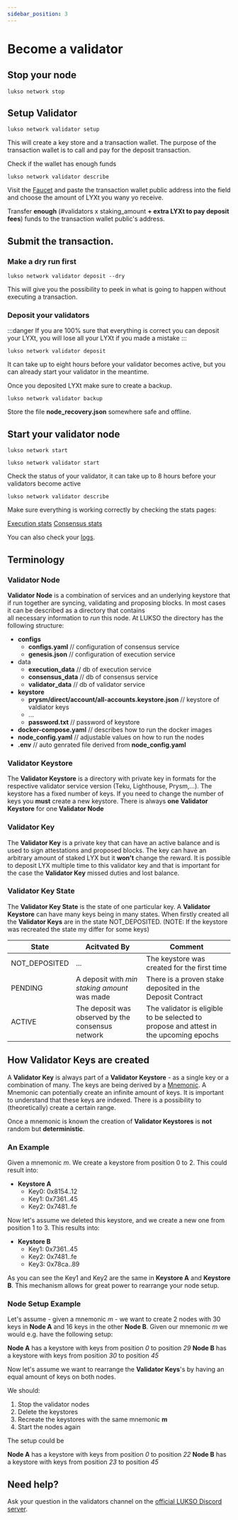 ```yaml
---
sidebar_position: 3
---
```


# Become a validator

## Stop your node
```
lukso network stop
```

## Setup Validator

 ```
 lukso network validator setup
 ```

 This will create a key store and a transaction wallet. The purpose of the transaction wallet is to call and pay for the deposit transaction. 

Check if the wallet has enough funds

 ```
 lukso network validator describe
 ```

 Visit the [Faucet](https://faucet.l16.lukso.network) and paste the transaction wallet public address into the field and choose the amount of LYXt you wany yo receive.

 Transfer **enough** (#validators x staking_amount **+ extra LYXt to pay deposit fees**) funds to the transaction wallet public's address.

 ## Submit the transaction.

 ### Make a dry run first

 ```
 lukso network validator deposit --dry
 ```

 This will give you the possibility to peek in what is going to happen without executing a transaction.

### Deposit your validators

 :::danger
If you are 100% sure that everything is correct you can deposit your LYXt, you will lose all your LYXt if you made a mistake
 :::

 ```
 lukso network validator deposit
 ```

 It can take up to eight hours before your validator becomes active, but you can already start your validator in the meantime.

 Once you deposited LYXt make sure to create a backup.

 ```
 lukso network validator backup
 ```

 Store the file **node_recovery.json** somewhere safe and offline.

 ## Start your validator node

```
lukso network start
```
```
lukso network validator start
```

Check the status of your validator, it can take up to 8 hours before your validators become active
 ```
 lukso network validator describe
 ```

Make sure everything is working correctly by checking the stats pages:
 
[Execution stats](https://stats.execution.l16.lukso.network)
[Consensus stats](https://stats.execution.l16.lukso.network)

 You can also check your [logs](./l16-logs.md).

 
## Terminology

### Validator Node 

**Validator Node** is a combination of services and an underlying keystore that if run together are 
syncing, validating and proposing blocks. In most cases it can be described as a directory that contains  
all necessary information to *run* this node. At LUKSO the directory has the following structure:

* **configs**
  * **configs.yaml**   // configuration of consensus service
  * **genesis.json**   // configuration of execution service
* data
  * **execution_data**   // db of execution service
  * **consensus_data**   // db of consensus service
  * **validator_data**   // db of validator service
* **keystore** 
  * **prysm/direct/account/all-accounts.keystore.json**     // keystore of valdiator keys
  * ...
  * **password.txt**        // password of keystore
* **docker-compose.yaml** // describes how to run the docker images
* **node_config.yaml**   // adjustable values on how to run the nodes
* **.env**   // auto genrated file derived from **node_config.yaml**


### Validator Keystore

The **Validator Keystore** is a directory with private key in formats for the respective validator service 
version (Teku, Lighthouse, Prysm,...). The keystore has a fixed number of keys. If you need to change
the number of keys you **must** create a new keystore. There is always **one** **Validator Keystore** for
one **Validator Node**

### Validator Key

The **Validator Key** is a private key that can have an active balance and is used to sign attestations
and proposed blocks. The key can have an arbitrary amount of staked LYX but it **won't** change the reward.
It is possible to deposit LYX multiple time to this validator key and that is important for the case the **Validator Key** missed duties and lost balance.

### Validator Key State

The **Validator Key State** is the state of one particular key. A **Validator Keystore** can have many
keys being in many states. When firstly created all the **Validator Keys** are in the state
NOT_DEPOSITED. (NOTE: If the keystore was recreated the state my differ for some keys)

| State         | Acitvated By | Comment |
|---------------|--|---------|
| NOT_DEPOSITED | ... | The keystore was created for the first time        |
| PENDING              | A deposit with *min staking amount* was made | There is a proven stake deposited in the Deposit Contract        |
| ACTIVE              | The deposit was observed by the consensus network |  The validator is eligible to be selected to propose and attest in the upcoming epochs       |

## How Validator Keys are created

A **Validator Key** is always part of a **Validator Keystore** - as a single key or a combination of many. The keys
are being derived by a [Mnemonic](https://wolovim.medium.com/ethereum-201-mnemonics-bb01a9108c38).
A Mnemonic can potentially create an infinite amount of keys. It is important to understand that
these keys are indexed. There is a possibility to (theoretically) create a certain range.

Once a mnemonic is known the creation of **Validator Keystores** is **not** random but **deterministic**.

### An Example

Given a mnemonic *m*. We create a keystore from position 0 to 2. This could result into:

* **Keystore A**
  * Key0: 0x8154..12
  * Key1: 0x7361..45
  * Key2: 0x7481..fe

Now let's assume we deleted this keystore, and we create a new one from position 1 to 3. This results into:

* **Keystore B**
  * Key1: 0x7361..45
  * Key2: 0x7481..fe
  * Key3: 0x78ca..89
  

As you can see the Key1 and Key2 are the same in **Keystore A** and **Keystore B**. This mechanism
allows for great power to rearrange your node setup.

### Node Setup Example

Let's assume - given a mnemonic *m* - we want to create 2 nodes with 30 keys in 
**Node A** and 16 keys in the other **Node B**.  Given our mnemonic *m* we would 
e.g. have the following setup:

**Node A** has a keystore with keys from position *0* to position *29*
**Node B** has a keystore with keys from position *30* to position *45*

Now let's assume we want to rearrange the **Validator Keys**'s by having an equal amount of keys on both nodes.

We should:
  1. Stop the validator nodes
  2. Delete the keystores
  3. Recreate the keystores with the same mnemonic **m**
  4. Start the nodes again

The setup could be

**Node A** has a keystore with keys from position *0* to position *22*
**Node B** has a keystore with keys from position *23* to position *45*

## Need help?

 Ask your question in the validators channel on the [official LUKSO Discord server](https://discord.gg/u7cmyUyw8F).

